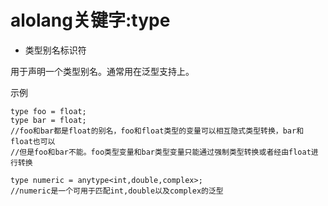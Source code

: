 # alolang关键字:type

* 类型别名标识符

用于声明一个类型别名。通常用在<!-- 类/结构定义以及 -->泛型支持上。

示例

```
type foo = float;
type bar = float;
//foo和bar都是float的别名，foo和float类型的变量可以相互隐式类型转换，bar和float也可以
//但是foo和bar不能。foo类型变量和bar类型变量只能通过强制类型转换或者经由float进行转换

type numeric = anytype<int,double,complex>;
//numeric是一个可用于匹配int,double以及complex的泛型
```